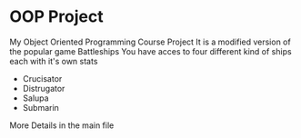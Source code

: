 # OOP Project
My Object Oriented Programming Course Project
It is a modified version of the popular game Battleships
You have acces to four different kind of ships each with it's own stats
- Crucisator
- Distrugator
- Salupa
- Submarin

More Details in the main file
